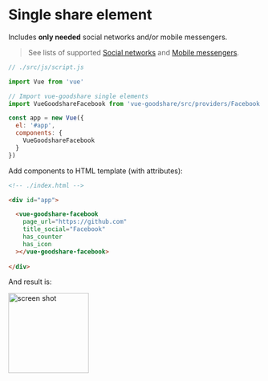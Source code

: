 # Single share element

Includes **only needed** social networks and/or mobile messengers.

> See lists of supported [Social networks](supported-social-networks.md) and [Mobile messengers](supported-social-messengers.md).

``` js
// ./src/js/script.js

import Vue from 'vue'

// Import vue-goodshare single elements
import VueGoodshareFacebook from 'vue-goodshare/src/providers/Facebook.vue'

const app = new Vue({
  el: '#app',
  components: {
    VueGoodshareFacebook
  }
})
```

Add components to HTML template (with attributes):

``` html
<!-- ./index.html -->

<div id="app">

  <vue-goodshare-facebook 
    page_url="https://github.com" 
    title_social="Facebook"
    has_counter
    has_icon 
  ></vue-goodshare-facebook>
  
</div>
```

And result is:

<img width="160" alt="screen shot" src="https://user-images.githubusercontent.com/11155743/32197328-d67af4f2-bdd4-11e7-8323-96d0d1376c5d.png">
